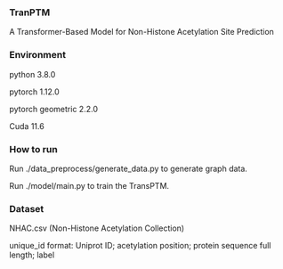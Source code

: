 ### TranPTM
A Transformer-Based Model for Non-Histone Acetylation Site Prediction

### Environment
python 3.8.0

pytorch 1.12.0

pytorch geometric 2.2.0

Cuda 11.6

### How to run
Run ./data_preprocess/generate_data.py to generate graph data.

Run ./model/main.py to train the TransPTM.

### Dataset
NHAC.csv (Non-Histone Acetylation Collection)

unique_id format: Uniprot ID; acetylation position; protein sequence full length; label
